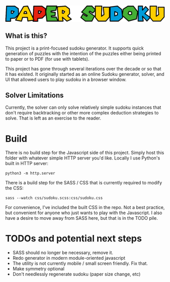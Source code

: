 ![Paper Sudoku](img/paper-sudoku.png)

## What is this?

This project is a print-focused sudoku generator. It supports quick generation of puzzles with the intention of the puzzles either being printed to paper or to PDF (for use with tablets).

This project has gone through several iterations over the decade or so that it has existed. It originally started as an online Sudoku generator, solver, and UI that allowed users to play sudoku in a browser window. 

## Solver Limitations

Currently, the solver can only solve relatively simple sudoku instances that don't require backtracking or other more complex deduction strategies to solve. That is left as an exercise to the reader.

# Build

There is no build step for the Javascript side of this project. Simply host this folder with whatever simple HTTP server you'd like. Locally I use Python's built in HTTP server:

```
python3 -m http.server
```

There is a build step for the SASS / CSS that is currently required to modify the CSS:

```
sass --watch css/sudoku.scss:css/sudoku.css
``` 

For convenience, I've included the built CSS in the repo. Not a best practice, but convenient for anyone who just wants to play with the Javascript. I also have a desire to move away from SASS here, but that is in the TODO pile.

# TODOs and potential next steps

- SASS should no longer be necessary, remove it.
- Redo generator in modern module-oriented javascript
- The utility is not currently mobile / small screen friendly. Fix that.
- Make symmetry optional
- Don't needlessly regenerate sudoku (paper size change, etc)
